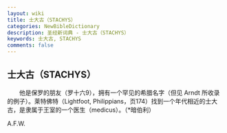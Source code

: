 ```yaml
---
layout: wiki
title: 士大古（STACHYS）
categories: NewBibleDictionary
description: 圣经新词典 - 士大古（STACHYS）
keywords: 士大古, STACHYS
comments: false
---
```


## 士大古（STACHYS）

　　他是保罗的朋友（罗十六9），拥有一个罕见的希腊名字（但见 Arndt 所收录的例子）。莱特佛特（Lightfoot, Philippians，页174）找到一个年代相近的士大古，是隶属于王室的一个医生（medicus）。（*暗伯利）

A.F.W.








